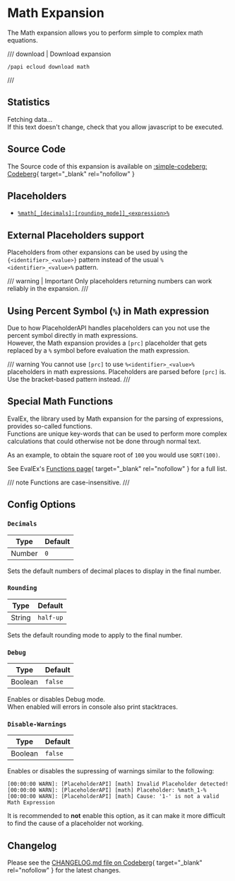 # Math Expansion

The Math expansion allows you to perform simple to complex math equations.

/// download | Download expansion
```
/papi ecloud download math
```
///

## Statistics

<span data-md-component="expansion-math">Fetching data...<br>If this text doesn't change, check that you allow javascript to be executed.</span>

## Source Code

The Source code of this expansion is available on [:simple-codeberg: Codeberg](https://codeberg.org/Andre601/Math-Expansion){ target="_blank" rel="nofollow" }

## Placeholders

- [`%math[_[decimals]:[rounding_mode]]_<expression>%`](placeholder.md)

## External Placeholders support

Placeholders from other expansions can be used by using the `{<identifier>_<value>}` pattern instead of the usual `%<identifier>_<value>%` pattern.

/// warning | Important
Only placeholders returning numbers can work reliably in the expansion.
///

## Using Percent Symbol (`%`) in Math expression

Due to how PlaceholderAPI handles placeholders can you not use the percent symbol directly in math expressions.  
However, the Math expansion provides a `[prc]` placeholder that gets replaced by a `%` symbol before evaluation the math expression.

/// warning
You cannot use `[prc]` to use `%<identifier>_<value>%` placeholders in math expressions. Placeholders are parsed before `[prc]` is.  
Use the bracket-based pattern instead.
///

## Special Math Functions

EvalEx, the library used by Math expansion for the parsing of expressions, provides so-called functions.  
Functions are unique key-words that can be used to perform more complex calculations that could otherwise not be done through normal text.

As an example, to obtain the square root of `100` you would use `SQRT(100)`.

See EvalEx's [Functions page](https://ezylang.github.io/EvalEx/references/functions.html){ target="_blank" rel="nofollow" } for a full list.

/// note
Functions are case-insensitive.
///

## Config Options

### `Decimals`

| Type   | Default |
|--------|---------|
| Number | `0`     |

Sets the default numbers of decimal places to display in the final number.

### `Rounding`

| Type   | Default   |
|--------|-----------|
| String | `half-up` |

Sets the default rounding mode to apply to the final number.

### `Debug`

| Type    | Default |
|---------|---------|
| Boolean | `false` |

Enables or disables Debug mode.  
When enabled will errors in console also print stacktraces.

### `Disable-Warnings`

| Type    | Default |
|---------|---------|
| Boolean | `false` |

Enables or disables the supressing of warnings similar to the following:

```
[00:00:00 WARN]: [PlaceholderAPI] [math] Invalid Placeholder detected!
[00:00:00 WARN]: [PlaceholderAPI] [math] Placeholder: %math_1-%
[00:00:00 WARN]: [PlaceholderAPI] [math] Cause: '1-' is not a valid Math Expression
```

It is recommended to **not** enable this option, as it can make it more difficult to find the cause of a placeholder not working.

## Changelog

Please see the [CHANGELOG.md file on Codeberg](https://codeberg.org/Andre601/Math-Expansion/src/branch/master/CHANGELOG.md){ target="_blank" rel="nofollow" } for the latest changes.